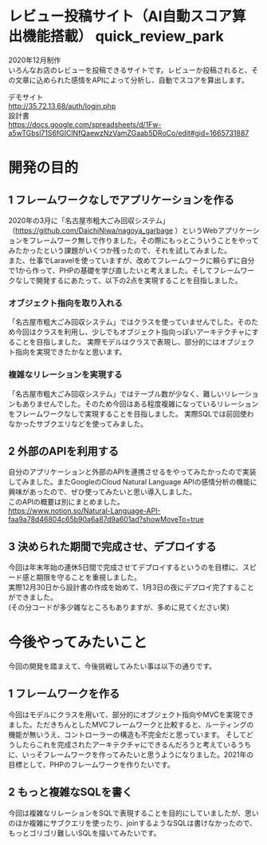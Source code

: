 # レビュー投稿サイト（AI自動スコア算出機能搭載） quick_review_park
2020年12月制作  
いろんなお店のレビューを投稿できるサイトです。レビューか投稿されると、その文章に込められた感情をAPIによって分析し、自動でスコアを算出します。
  
デモサイト  
http://35.72.13.68/auth/login.php  
設計書  
https://docs.google.com/spreadsheets/d/1Fw-a5wTGbsl71S6fGIClNfQaewzNzVamZGaab5DRoCo/edit#gid=1665731887

# 開発の目的
## 1 フレームワークなしでアプリケーションを作る
2020年の3月に「名古屋市粗大ごみ回収システム」（https://github.com/DaichiNiwa/nagoya_garbage ）というWebアプリケーションをフレームワーク無しで作りました。その際にもっとこういうことをやってみたかったという課題がいくつか残ったので、それを試してみました。  
また、仕事でLaravelを使っていますが、改めてフレームワークに頼らずに自分で1から作って、PHPの基礎を学び直したいと考えました。そしてフレームワークなしで開発するにあたって、以下の2点を実現することを目指しました。
### オブジェクト指向を取り入れる
「名古屋市粗大ごみ回収システム」ではクラスを使っていませんでした。そのため今回はクラスを利用し、少しでもオブジェクト指向っぽいアーキテクチャにすることを目指しました。
実際モデルはクラスで表現し、部分的にはオブジェクト指向を実現できたかなと思います。

### 複雑なリレーションを実現する
「名古屋市粗大ごみ回収システム」ではテーブル数が少なく、難しいリレーションもありませんでした。そのため今回はある程度複雑になっているリレーションをフレームワークなしで実現することを目指しました。
実際SQLでは前回使わなかったサブクエリなどを使ってみました。

## 2 外部のAPIを利用する
自分のアプリケーションと外部のAPIを連携させるをやってみたかったので実装してみました。またGoogleのCloud Natural Language APIの感情分析の機能に興味があったので、ぜひ使ってみたいと思い導入しました。  
このAPIの概要は別にまとめました。  
https://www.notion.so/Natural-Language-API-faa9a78d46804c65b90a6a87d9a601ad?showMoveTo=true

## 3 決められた期間で完成させ、デプロイする
今回は年末年始の連休5日間で完成させてデプロイするというのを目標に、スピード感と期限を守ることを重視しました。  
実際12月30日から設計書の作成を始めて、1月3日の夜にデプロイ完了することができました。  
(その分コードが多少雑なところもありますが、多めに見てください笑)

# 今後やってみたいこと
今回の開発を踏まえて、今後挑戦してみたい事は以下の通りです。
## 1 フレームワークを作る
今回はモデルにクラスを用いて、部分的にオブジェクト指向やMVCを実現できました。ただきちんとしたMVCフレームワークと比較すると、ルーティングの機能が無いうえ、コントローラーの構造も不完全だと思っています。
そしてどうしたらこれを完成されたアーキテクチャにできるんだろうと考えているうちに、いっそフレームワークを作ってみたいと思うようになりました。2021年の目標として、PHPのフレームワークを作りたいです。
## 2 もっと複雑なSQLを書く
今回は複雑なリレーションをSQLで表現することを目的にしていましたが、思いのほか複雑にサブクエリを使ったり、joinするようなSQLは書けなかったので、もっとゴリゴリ難しいSQLを描いてみたいです。


